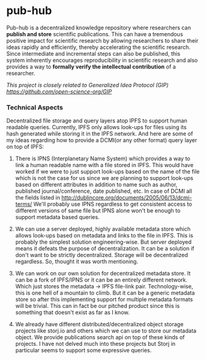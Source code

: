 # pub-hub

Pub-hub is a decentralized knowledge repository where researchers can **publish and store** scientific publications. This can have a tremendous positive impact for scientific research by allowing researchers to share their ideas rapidly and efficiently, thereby accelerating the scientific research. Since intermediate and incremental steps can also be published, this system inherently encourages reproducibility in scientific research and also provides a way to **formally verify the intellectual contribution** of a researcher.

*This project is closely related to Generalized Idea Protocol (GIP) https://github.com/open-science-org/GIP*

### Technical Aspects

Decentralized file storage and query layers atop IPFS to support human readable queries. Currently, IPFS only allows look-ups for files using its hash generated while storing it in the IPFS network. And here are some of my ideas regarding how to provide a DCMI(or any other format) query layer on top of IPFS:

1. There is IPNS (Interplanetary Name System) which provides a way to link a human readable name with a file stored in IPFS. This would have worked if we were to just support look-ups based on the name of the file which is not the case for us since we are planning to support look-ups based on different attributes in addition to name such as author, published journal/conference, date published, etc. In case of DCMI all the fields listed in http://dublincore.org/documents/2005/06/13/dcmi-terms/ We'll probably use IPNS regardless to get consistent access to different versions of same file but IPNS alone won't be enough to support metadata based queries.

2. We can use a server deployed, highly available metadata store which allows look-ups based on metadata and links to the file in IPFS. This is probably the simplest solution engineering-wise. But server deployed means it defeats the purpose of decentralization. It can be a solution if don't want to be strictly decentralized. Storage will be decentralized regardless. So, thought it was worth mentioning.

3. We can work on our own solution for decentralized metadata store. It can be a fork of IPFS/IPNS or it can be an entirely different network. Which just stores the metadata -> IPFS file-link pair. Technology-wise, this is one hell of a mountain to climb. But it can be a generic metadata store so after this implementing support for multiple metadata formats will be trivial. This can in fact be our pitched product since this is something that doesn't exist as far as I know.

4. We already have different distributed/decentralized object storage projects like storj.io and others which we can use to store our metadata object. We provide publications search api on top of these kinds of projects. I have not delved much into these projects but Storj in particular seems to support some expressive queries.
